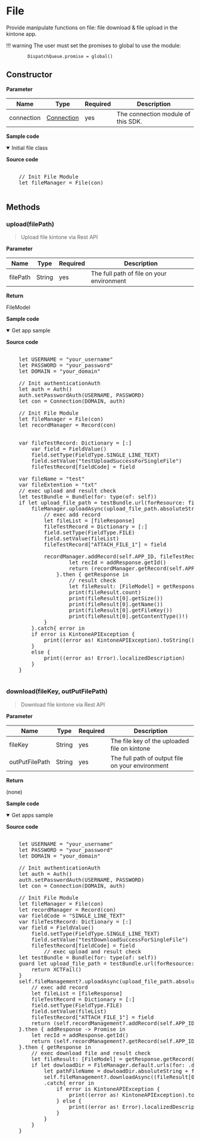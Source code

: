 # File

Provide manipulate functions on file: file download & file upload in the kintone app.

!!! warning
    The user must set the promises to global to use the module:

            DispatchQueue.promise = global()


## Constructor

**Parameter**

| Name| Type| Required| Description |
| --- | --- | --- | --- |
| connection | [Connection](../connection) | yes | The connection module of this SDK.

**Sample code**

<details class="tab-container" open>
<Summary>Initial file class</Summary>

<strong class="tab-name">Source code</strong>

<pre class="inline-code">

    // Init File Module
    let fileManager = File(con)

</pre>

</details>

## Methods

### upload(filePath)

> Upload file kintone via Rest API

**Parameter**

| Name| Type| Required| Description |
| --- | --- | --- | --- |
| filePath | String | yes | The full path of file on your environment

**Return**

FileModel

**Sample code**

<details class="tab-container" open>
<Summary>Get app sample</Summary>

<strong class="tab-name">Source code</strong>

<pre class="inline-code">

    let USERNAME = "your_username"
    let PASSWORD = "your_password"
    let DOMAIN = "your_domain"
    
    // Init authenticationAuth
    let auth = Auth()
    auth.setPasswordAuth(USERNAME, PASSWORD)
    let con = Connection(DOMAIN, auth)
    
    // Init File Module
    let fileManager = File(con)
    let recordManager = Record(con)
    
    
    var fileTestRecord: Dictionary<String, FieldValue> = [:]
        var field = FieldValue()
        field.setType(FieldType.SINGLE_LINE_TEXT)
        field.setValue("testUploadSuccessForSingleFile")
        fileTestRecord[fieldCode] = field
    
    var fileName = "test"   
    var fileExtention = "txt"
    // exec upload and result check
    let testBundle = Bundle(for: type(of: self))
    if let upload_file_path = testBundle.url(forResource: fileName, withExtension: fileExtention){
        fileManager.uploadAsync(upload_file_path.absoluteString).then{ fileResponse in
            // exec add record
            let fileList = [fileResponse]
            fileTestRecord = Dictionary<String, FieldValue> = [:]
            field.setType(FieldType.FILE)
            field.setValue(fileList)
            fileTestRecord["ATTACH_FILE_1"] = field
    
            recordManager.addRecord(self.APP_ID, fileTestRecord).then{ addResponse -> Promise<GetRecordResponse> in
                    let recId = addResponse.getId()
                    return (recordManager.getRecord(self.APP_ID, recId!))!
                }.then { getResponse in
                    // result check
                    let fileResult: [FileModel] = getResponse.getRecord()!["ATTACH_FILE_1"]!.getValue() as! [FileModel]
                    print(fileResult.count)
                    print(fileResult[0].getSize())
                    print(fileResult[0].getName())
                    print(fileResult[0].getFileKey())
                    print(fileResult[0].getContentType()!)
            }
        }.catch{ error in
        if error is KintoneAPIException {
            print((error as! KintoneAPIException).toString()!)
        }
        else {
            print((error as! Error).localizedDescription)
        }
    }

</pre>

</details>

### download(fileKey, outPutFilePath)

> Download file kintone via Rest API

**Parameter**

| Name| Type| Required| Description |
| --- | --- | --- | --- |
| fileKey | String | yes | The file key of the uploaded file on kintone
| outPutFilePath | String | yes | The full path of output file on your environment

**Return**

(none)

**Sample code**

<details class="tab-container" open>
<Summary>Get apps sample</Summary>

<strong class="tab-name">Source code</strong>

<pre class="inline-code">

    let USERNAME = "your_username"
    let PASSWORD = "your_password"
    let DOMAIN = "your_domain"
    
    // Init authenticationAuth
    let auth = Auth()
    auth.setPasswordAuth(USERNAME, PASSWORD)
    let con = Connection(DOMAIN, auth)
    
    // Init File Module
    let fileManager = File(con)
    let recordManager = Record(con)
    var fieldCode = "SINGLE_LINE_TEXT"
    var fileTestRecord: Dictionary<String, FieldValue> = [:]
    var field = FieldValue()
        field.setType(FieldType.SINGLE_LINE_TEXT)
        field.setValue("testDownloadSuccessForSingleFile")
        fileTestRecord[fieldCode] = field
            // exec upload and result check
    let testBundle = Bundle(for: type(of: self))
    guard let upload_file_path = testBundle.url(forResource: "test", withExtension: "txt") else {
        return XCTFail()
    }
    self.fileManagement?.uploadAsync(upload_file_path.absoluteString).then{ fileResponse -> Promise<AddRecordResponse> in
        // exec add record
        let fileList = [fileResponse]
        fileTestRecord = Dictionary<String, FieldValue> = [:]
        field.setType(FieldType.FILE)
        field.setValue(fileList)
        fileTestRecord["ATTACH_FILE_1"] = field
        return (self.recordManagement?.addRecord(self.APP_ID, fileTestRecord))!
    }.then { addResponse -> Promise<GetRecordResponse> in
        let recId = addResponse.getId()
        return (self.recordManagement?.getRecord(self.APP_ID, recId!))!
    }.then { getResponse in
        // exec download file and result check
        let fileResult: [FileModel] = getResponse.getRecord()!["ATTACH_FILE_1"]!.getValue() as! [FileModel]
        if let dowloadDir = FileManager.default.urls(for: .downloadsDirectory, in: .userDomainMask).first {
            let pathFileName = dowloadDir.absoluteString + fileResult[0].getName()!
            self.fileManagement?.downloadAsync((fileResult[0].getFileKey()!), pathFileName)
            .catch{ error in
                if error is KintoneAPIException {
                    print((error as! KintoneAPIException).toString()!)
                } else {
                    print((error as! Error).localizedDescription)
                }
            }
        }
    }
    
</pre>

</details>
